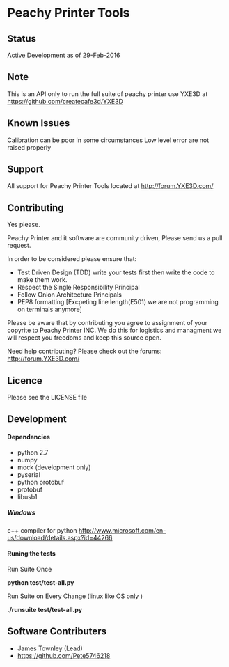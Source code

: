 Peachy Printer Tools
==================

Status
-------------------------

Active Development as of 29-Feb-2016

Note
---------------------------
This is an API only to run the full suite of peachy printer use YXE3D at https://github.com/createcafe3d/YXE3D


Known Issues
--------------------------

Calibration can be poor in some circumstances
Low level error are not raised properly

Support
--------------------------

All support for Peachy Printer Tools located at http://forum.YXE3D.com/


Contributing 
--------------------------

Yes please. 

Peachy Printer and it software are community driven, Please send us a pull request.

In order to be considered please ensure that:
+ Test Driven Design (TDD) write your tests first then write the code to make them work.
+ Respect the Single Responsibility Principal
+ Follow Onion Architecture Principals
+ PEP8 formatting [Excpeting line length(E501) we are not programming on terminals anymore]

Please be aware that by contributing you agree to assignment of your copyrite to Peachy Printer INC. We do this for logistics and managment we will respect you freedoms and keep this source open.

Need help contributing? Please check out the forums: http://forum.YXE3D.com/


Licence
---------------------------

Please see the LICENSE file


Development 
--------------------------
#### Dependancies

+ python 2.7
+ numpy
+ mock (development only)
+ pyserial
+ python protobuf
+ protobuf
+ libusb1

##### Windows
c++ compiler for python http://www.microsoft.com/en-us/download/details.aspx?id=44266


#### Runing the tests

Run Suite Once

**python test/test-all.py**

Run Suite on Every Change (linux like OS only )

**./runsuite test/test-all.py**




Software Contributers
--------------------------

+ James Townley (Lead)
+ https://github.com/Pete5746218
